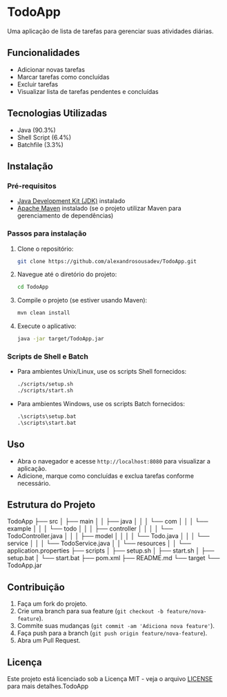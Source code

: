 # TodoApp

Uma aplicação de lista de tarefas para gerenciar suas atividades diárias.

## Funcionalidades

- Adicionar novas tarefas
- Marcar tarefas como concluídas
- Excluir tarefas
- Visualizar lista de tarefas pendentes e concluídas

## Tecnologias Utilizadas

- Java (90.3%)
- Shell Script (6.4%)
- Batchfile (3.3%)

## Instalação

### Pré-requisitos

- [Java Development Kit (JDK)](https://www.oracle.com/java/technologies/javase-downloads.html) instalado
- [Apache Maven](https://maven.apache.org/install.html) instalado (se o projeto utilizar Maven para gerenciamento de dependências)

### Passos para instalação

1. Clone o repositório:
    ```sh
    git clone https://github.com/alexandrosousadev/TodoApp.git
    ```

2. Navegue até o diretório do projeto:
    ```sh
    cd TodoApp
    ```

3. Compile o projeto (se estiver usando Maven):
    ```sh
    mvn clean install
    ```

4. Execute o aplicativo:
    ```sh
    java -jar target/TodoApp.jar
    ```

### Scripts de Shell e Batch

- Para ambientes Unix/Linux, use os scripts Shell fornecidos:
    ```sh
    ./scripts/setup.sh
    ./scripts/start.sh
    ```

- Para ambientes Windows, use os scripts Batch fornecidos:
    ```cmd
    .\scripts\setup.bat
    .\scripts\start.bat
    ```

## Uso

- Abra o navegador e acesse `http://localhost:8080` para visualizar a aplicação.
- Adicione, marque como concluídas e exclua tarefas conforme necessário.

## Estrutura do Projeto

TodoApp
├── src
│ ├── main
│ │ ├── java
│ │ │ └── com
│ │ │ └── example
│ │ │ └── todo
│ │ │ ├── controller
│ │ │ │ └── TodoController.java
│ │ │ ├── model
│ │ │ │ └── Todo.java
│ │ │ └── service
│ │ │ └── TodoService.java
│ │ └── resources
│ │ └── application.properties
├── scripts
│ ├── setup.sh
│ ├── start.sh
│ ├── setup.bat
│ └── start.bat
├── pom.xml
├── README.md
└── target
└── TodoApp.jar

## Contribuição

1. Faça um fork do projeto.
2. Crie uma branch para sua feature (`git checkout -b feature/nova-feature`).
3. Commite suas mudanças (`git commit -am 'Adiciona nova feature'`).
4. Faça push para a branch (`git push origin feature/nova-feature`).
5. Abra um Pull Request.

## Licença

Este projeto está licenciado sob a Licença MIT - veja o arquivo [LICENSE](LICENSE) para mais detalhes.TodoApp
